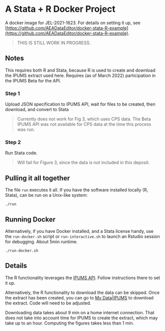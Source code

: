 # A Stata + R Docker Project

A docker image for JEL-2021-1623. For details on setting it up, see [https://github.com/AEADataEditor/docker-stata-R-example](https://github.com/AEADataEditor/docker-stata-R-example).

> THIS IS STILL WORK IN PROGRESS.

## Notes

This requires both R and Stata, because R is used to create and download the IPUMS extract used here. Requires (as of March 2022) participation in the IPUMS Beta for the API.

### Step 1

Upload JSON specification to IPUMS API, wait for files to be created, then download, and convert to Stata

> Currently does not work for Fig 3, which uses CPS data. The Beta IPUMS API was not available for CPS data at the time this process was run.

### Step 2

Run Stata code.

> Will fail for Figure 3, since the data is not included in this deposit.


## Pulling it all together

The file `run` executes it all. If you have the software installed locally (R, Stata), can be run on a Unix-like system:

```{bash}
./run
```

## Running Docker

Alternatively, if you have Docker installed, and a Stata license handy,  use the `run-docker.sh` script or `run-interactive.sh` to launch an Rstudio session for debugging. About 5min runtime.

```{bash}
./run-docker.sh 
```

## Details

The R functionality leverages the [IPUMS API](https://beta.developer.ipums.org/docs/apiprogram/clients/). Follow instructions there to set it up.

Alternatively, the R functionality to download the data can be skipped. Once the extract has been created, you can go to [My Data|IPUMS](https://usa.ipums.org/usa-action/data_requests/download) to download the extract. Code will need to be adjusted.

Downloading data takes about 9 min on a home internet connection. That does not take into account time for IPUMS to create the extract, which may take up to an hour. Computing the figures takes less than 1 min.

